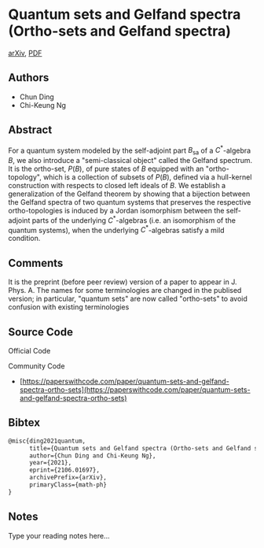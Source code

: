 
# Quantum sets and Gelfand spectra (Ortho-sets and Gelfand spectra)

[arXiv](https://arxiv.org/abs/2106.01697), [PDF](https://arxiv.org/pdf/2106.01697.pdf)

## Authors

- Chun Ding
- Chi-Keung Ng

## Abstract

For a quantum system modeled by the self-adjoint part $B_\mathrm{sa}$ of a $C^*$-algebra $B$, we also introduce a "semi-classical object" called the Gelfand spectrum. It is the ortho-set, $P(B)$, of pure states of $B$ equipped with an "ortho-topology", which is a collection of subsets of $P(B)$, defined via a hull-kernel construction with respects to closed left ideals of $B$. We establish a generalization of the Gelfand theorem by showing that a bijection between the Gelfand spectra of two quantum systems that preserves the respective ortho-topologies is induced by a Jordan isomorphism between the self-adjoint parts of the underlying $C^*$-algebras (i.e. an isomorphism of the quantum systems), when the underlying $C^*$-algebras satisfy a mild condition.

## Comments

It is the preprint (before peer review) version of a paper to appear in J. Phys. A. The names for some terminologies are changed in the publised version; in particular, "quantum sets" are now called "ortho-sets" to avoid confusion with existing terminologies

## Source Code

Official Code



Community Code

- [https://paperswithcode.com/paper/quantum-sets-and-gelfand-spectra-ortho-sets](https://paperswithcode.com/paper/quantum-sets-and-gelfand-spectra-ortho-sets)

## Bibtex

```tex
@misc{ding2021quantum,
      title={Quantum sets and Gelfand spectra (Ortho-sets and Gelfand spectra)}, 
      author={Chun Ding and Chi-Keung Ng},
      year={2021},
      eprint={2106.01697},
      archivePrefix={arXiv},
      primaryClass={math-ph}
}
```

## Notes

Type your reading notes here...

